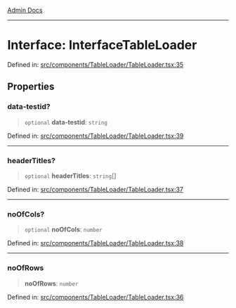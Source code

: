 [Admin Docs](/)

---

# Interface: InterfaceTableLoader

Defined in: [src/components/TableLoader/TableLoader.tsx:35](https://github.com/PalisadoesFoundation/talawa-admin/blob/main/src/components/TableLoader/TableLoader.tsx#L35)

## Properties

### data-testid?

> `optional` **data-testid**: `string`

Defined in: [src/components/TableLoader/TableLoader.tsx:39](https://github.com/PalisadoesFoundation/talawa-admin/blob/main/src/components/TableLoader/TableLoader.tsx#L39)

---

### headerTitles?

> `optional` **headerTitles**: `string`[]

Defined in: [src/components/TableLoader/TableLoader.tsx:37](https://github.com/PalisadoesFoundation/talawa-admin/blob/main/src/components/TableLoader/TableLoader.tsx#L37)

---

### noOfCols?

> `optional` **noOfCols**: `number`

Defined in: [src/components/TableLoader/TableLoader.tsx:38](https://github.com/PalisadoesFoundation/talawa-admin/blob/main/src/components/TableLoader/TableLoader.tsx#L38)

---

### noOfRows

> **noOfRows**: `number`

Defined in: [src/components/TableLoader/TableLoader.tsx:36](https://github.com/PalisadoesFoundation/talawa-admin/blob/main/src/components/TableLoader/TableLoader.tsx#L36)
